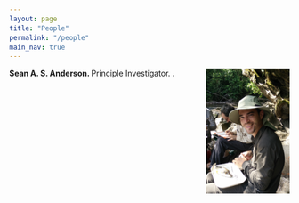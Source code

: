 ```yaml
---
layout: page
title: "People"
permalink: "/people"
main_nav: true
---
```


<style>
img {
	float:right;
}
</style>

<p><b>Sean A. S. Anderson. </b> Principle Investigator. <img src="/assets/sean_suriname_riverside2.jpg" alt="Sean riverside" style="width:150px;height:225px;margin-left:05px;">. 

